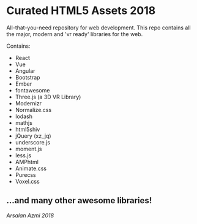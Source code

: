# Curated HTML5 Assets 2018
All-that-you-need repository for web development. This repo contains all the major, modern and 'vr ready' libraries for the web.

Contains:
* React
* Vue
* Angular
* Bootstrap
* Ember
* fontawesome
* Three.js (a 3D VR Library)
* Modernizr
* Normalize.css
* lodash
* mathjs
* html5shiv
* jQuery (xz_jq)
* underscore.js
* moment.js
* less.js
* AMPhtml
* Animate.css
* Purecss
* Voxel.css

## ...and many other awesome libraries! ##


*Arsalan Azmi 2018*
